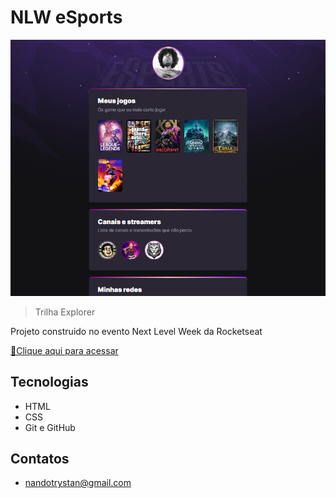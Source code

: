 # NLW eSports 

![preview](./.github/preview.png)

> Trilha Explorer

Projeto construido no evento Next Level Week da Rocketseat

[🤖Clique aqui para acessar](https://nandotrystan.github.io/NLW/)
## Tecnologias

- HTML
- CSS
- Git e GitHub

## Contatos

- nandotrystan@gmail.com